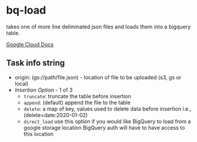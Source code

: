 # bq-load 
takes one of more line deliminated json files and loads them into a bigquery table. 

[Google Cloud Docs](https://cloud.google.com/bigquery/docs/loading-data-local)

## Task info string 

- origin: (gs://path/file.json) - location of file to be uploaded (s3, gs or local)
- *Insertion Option* - 1 of 3
  - `truncate`: truncate the table before insertion 
  - `append`:   (default) append the file to the table
  - `delete`:    a map of key, values used to delete data before insertion i.e., (delete=date:2020-01-02)
  - `direct_load` use this option if you would like BigQuery to load from a google storage location BigQuery auth will have to have access to this location